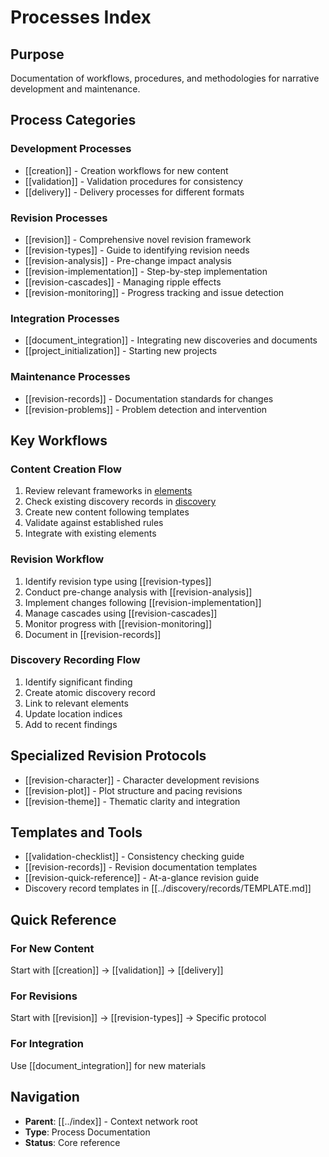 # Processes Index

## Purpose
Documentation of workflows, procedures, and methodologies for narrative development and maintenance.

## Process Categories

### Development Processes
- [[creation]] - Creation workflows for new content
- [[validation]] - Validation procedures for consistency
- [[delivery]] - Delivery processes for different formats

### Revision Processes
- [[revision]] - Comprehensive novel revision framework
- [[revision-types]] - Guide to identifying revision needs
- [[revision-analysis]] - Pre-change impact analysis
- [[revision-implementation]] - Step-by-step implementation
- [[revision-cascades]] - Managing ripple effects
- [[revision-monitoring]] - Progress tracking and issue detection

### Integration Processes
- [[document_integration]] - Integrating new discoveries and documents
- [[project_initialization]] - Starting new projects

### Maintenance Processes
- [[revision-records]] - Documentation standards for changes
- [[revision-problems]] - Problem detection and intervention

## Key Workflows

### Content Creation Flow
1. Review relevant frameworks in [elements](../elements/index.md)
2. Check existing discovery records in [discovery](../discovery/index.md)
3. Create new content following templates
4. Validate against established rules
5. Integrate with existing elements

### Revision Workflow
1. Identify revision type using [[revision-types]]
2. Conduct pre-change analysis with [[revision-analysis]]
3. Implement changes following [[revision-implementation]]
4. Manage cascades using [[revision-cascades]]
5. Monitor progress with [[revision-monitoring]]
6. Document in [[revision-records]]

### Discovery Recording Flow
1. Identify significant finding
2. Create atomic discovery record
3. Link to relevant elements
4. Update location indices
5. Add to recent findings

## Specialized Revision Protocols
- [[revision-character]] - Character development revisions
- [[revision-plot]] - Plot structure and pacing revisions
- [[revision-theme]] - Thematic clarity and integration

## Templates and Tools
- [[validation-checklist]] - Consistency checking guide
- [[revision-records]] - Revision documentation templates
- [[revision-quick-reference]] - At-a-glance revision guide
- Discovery record templates in [[../discovery/records/TEMPLATE.md]]

## Quick Reference

### For New Content
Start with [[creation]] → [[validation]] → [[delivery]]

### For Revisions
Start with [[revision]] → [[revision-types]] → Specific protocol

### For Integration
Use [[document_integration]] for new materials

## Navigation
- **Parent**: [[../index]] - Context network root
- **Type**: Process Documentation
- **Status**: Core reference